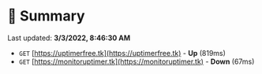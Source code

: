 # 📖 Summary
Last updated: **3/3/2022, 8:46:30 AM**

- `GET` [https://uptimerfree.tk](https://uptimerfree.tk) - **Up** (819ms)
- `GET` [https://monitoruptimer.tk](https://monitoruptimer.tk) - **Down** (67ms)
